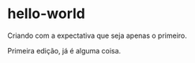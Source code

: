 # hello-world
Criando com a expectativa que seja apenas o primeiro.

Primeira edição, já é alguma coisa.
